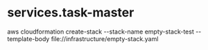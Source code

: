 # services.task-master

aws cloudformation create-stack --stack-name empty-stack-test --template-body file://infrastructure/empty-stack.yaml